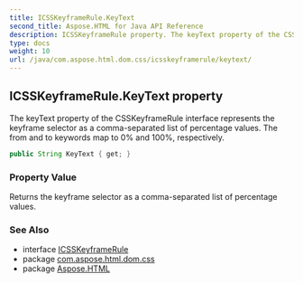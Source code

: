 ```yaml
---
title: ICSSKeyframeRule.KeyText
second_title: Aspose.HTML for Java API Reference
description: ICSSKeyframeRule property. The keyText property of the CSSKeyframeRule interface represents the keyframe selector as a comma-separated list of percentage values. The from and to keywords map to 0 and 100 respectively
type: docs
weight: 10
url: /java/com.aspose.html.dom.css/icsskeyframerule/keytext/
---
```

## ICSSKeyframeRule.KeyText property

The keyText property of the CSSKeyframeRule interface represents the keyframe selector as a comma-separated list of percentage values. The from and to keywords map to 0% and 100%, respectively.

```java
public String KeyText { get; }
```

### Property Value

Returns the keyframe selector as a comma-separated list of percentage values.

### See Also

* interface [ICSSKeyframeRule](../)
* package [com.aspose.html.dom.css](../../../com.aspose.html.dom.css/)
* package [Aspose.HTML](../../../)
